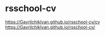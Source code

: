 # rsschool-cv
https://GavrilchikIvan.github.io/rsschool-cv/cv
https://GavrilchikIvan.github.io/rsschool-cv/
